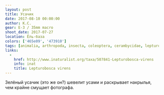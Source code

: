 ```yaml
---
layout: post
title: Усачик
date: 2017-08-10 00:00:00
author: К.С.
gear: E-3 / 35mm macro
shoot_date: 2017-07-27
location: Ёль-база
colors: ['465e09', '473910']
tags: [animalia, arthropoda, insecta, coleoptera, cerambycidae, lepturobosca, lepturobosca virens]
links:
  -
    href: http://www.inaturalist.org/taxa/507841-Lepturobosca-virens
    info: inat
    title: Lepturobosca virens
---
```

Зелёный усачик (это же он?) шевелит усами и раскрывает накрылья, чем крайне смущает фотографа.
